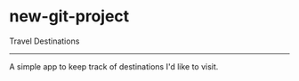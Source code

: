 # new-git-project
Travel Destinations
******************
A simple app to keep track of destinations I'd like to visit.
